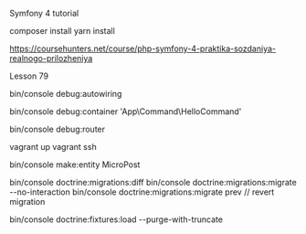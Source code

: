 Symfony 4 tutorial

composer install
yarn install

https://coursehunters.net/course/php-symfony-4-praktika-sozdaniya-realnogo-prilozheniya

Lesson 79

bin/console debug:autowiring <Service Class or Interface>

bin/console debug:container 'App\Command\HelloCommand'

bin/console debug:router

vagrant up
vagrant ssh

bin/console make:entity MicroPost

bin/console doctrine:migrations:diff
bin/console doctrine:migrations:migrate --no-interaction
bin/console doctrine:migrations:migrate prev // revert migration

bin/console doctrine:fixtures:load --purge-with-truncate